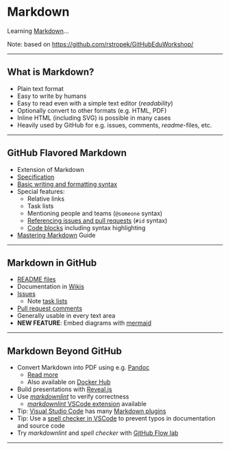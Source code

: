 # Markdown

Learning [Markdown](https://daringfireball.net/projects/markdown/)...

Note:
based on <https://github.com/rstropek/GitHubEduWorkshop/>

---

## What is Markdown?

- Plain text format
- Easy to write by humans
- Easy to read even with a simple text editor (*readability*)
- Optionally convert to other formats (e.g. HTML, PDF)
- Inline HTML (including SVG) is possible in many cases
- Heavily used by GitHub for e.g. issues, comments, *readme*-files, etc.

---

## GitHub Flavored Markdown

- Extension of Markdown
- [Specification](https://github.github.com/gfm/)
- [Basic writing and formatting syntax](https://help.github.com/articles/basic-writing-and-formatting-syntax/)
- Special features:
  - Relative links
  - Task lists
  - Mentioning people and teams (`@someone` syntax)
  - [Referencing issues and pull requests](https://help.github.com/articles/autolinked-references-and-urls) (`#id` syntax)
  - [Code blocks](https://help.github.com/articles/creating-and-highlighting-code-blocks) including syntax highlighting
- [Mastering Markdown](https://guides.github.com/features/mastering-markdown/) Guide

---

## Markdown in GitHub

- [README files](https://docs.github.com/en/github/creating-cloning-and-archiving-repositories/about-readmes)
- Documentation in [Wikis](https://docs.github.com/en/github/building-a-strong-community/about-wikis)
- [Issues](https://docs.github.com/en/github/managing-your-work-on-github/about-issues)
  - Note [task lists](https://docs.github.com/en/github/managing-your-work-on-github/about-task-lists)
- [Pull request comments](https://docs.github.com/en/github/collaborating-with-issues-and-pull-requests/commenting-on-a-pull-request)
- Generally usable in every text area
- **NEW FEATURE**: Embed diagrams with [mermaid](https://mermaidjs.github.io/)
  
---

## Markdown Beyond GitHub

- Convert Markdown into PDF using e.g. [Pandoc](http://pandoc.org/)
  - [Read more](http://www.software-architects.com/devblog/2017/05/23/Markdown-pandoc-conceptual-documents)
  - Also available on [Docker Hub](https://hub.docker.com/r/jagregory/pandoc/)
- Build presentations with [Reveal.js](https://revealjs.com/)
- Use [*markdownlint*](https://github.com/markdownlint/markdownlint) to verify correctness
  - [*markdownlint* VSCode extension](https://marketplace.visualstudio.com/items?itemName=DavidAnson.vscode-markdownlint) available
- Tip: [Visual Studio Code](https://code.visualstudio.com) has many [Markdown plugins](https://marketplace.visualstudio.com/search?term=markdown&target=VSCode&category=All%20categories&sortBy=Relevance)
- Tip: Use a [spell checker in VSCode](https://marketplace.visualstudio.com/search?term=spell%20checker&target=VSCode&category=All%20categories&sortBy=Relevance) to prevent typos in documentation and source code
- Try *markdownlint* and *spell checker* with [GitHub Flow lab](https://github.com/rstropek/GitHubEduWorkshop/tree/master/hands-on-labs/github-flow)

---
